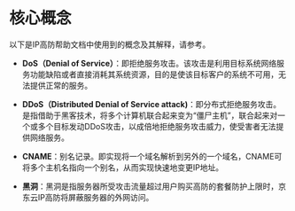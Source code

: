 # 核心概念
以下是IP高防帮助文档中使用到的概念及其解释，请参考。

- **DoS（Denial of Service）**：即拒绝服务攻击。该攻击是利用目标系统网络服务功能缺陷或者直接消耗其系统资源，目的是使该目标客户的系统不可用，无法提供正常的服务。

- **DDoS（Distributed Denial of Service attack)**：即分布式拒绝服务攻击。是指借助于黑客技术，将多个计算机联合起来变为“僵尸主机”，联合起来对一个或多个目标发动DDoS攻击，以成倍地拒绝服务攻击威力，使受害者无法提供网络服务。

- **CNAME**：别名记录。即实现将一个域名解析到另外的一个域名，CNAME可将多个主机名指向一个别名，从而实现快速地变更IP地址。

- **黑洞**：黑洞是指服务器所受攻击流量超过用户购买高防的套餐防护上限时，京东云IP高防将屏蔽服务器的外网访问。
